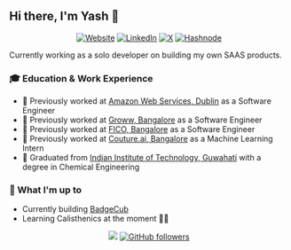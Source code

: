 ## Hi there, I'm Yash 👋

[//]: # (https://github.com/inttter/md-badges?tab=readme-ov-file#%EF%B8%8F-blog)

<div align="center">

[![Website](https://img.shields.io/badge/Firefox-FF7139?logo=Firefox&logoColor=white)](https://www.yashgandhe.com)
[![LinkedIn](https://img.shields.io/badge/Linkedin-%230077B5.svg?logo=linkedin&logoColor=white)](https://www.linkedin.com/in/yash-gandhe)
[![X](https://img.shields.io/badge/X-%23000000.svg?logo=X&logoColor=white)](https://x.com/YashGandhe)
[![Hashnode](https://img.shields.io/badge/Hashnode-2962FF?logo=hashnode&logoColor=white)](https://blog.yashgandhe.com/)

</div>

Currently working as a solo developer on building my own SAAS products.

### 🎓 Education & Work Experience

- 💼 Previously worked at [Amazon Web Services, Dublin](https://aws.amazon.com/) as a Software Engineer
- 💼 Previously worked at [Groww, Bangalore](https://groww.in/) as a Software Engineer
- 💼 Previously worked at [FICO, Bangalore](https://www.fico.com/) as a Software Engineer
- 💼 Previously worked at [Couture.ai, Bangalore](https://couture.ai) as a Machine Learning Intern
- 🏫 Graduated from [Indian Institute of Technology, Guwahati](https://www.iitg.ac.in/) with a degree in Chemical Engineering

### 🔭 What I'm up to

- Currently building [BadgeCub](https://badgecub.com)
- Learning Calisthenics at the moment 🏋🏼

<div align="center">

![](https://komarev.com/ghpvc/?yashgandhe666&color=blue&style=flat)
[![GitHub followers](https://img.shields.io/github/followers/yashgandhe666?label=Follow&maxAge=3600&style=flat-square&logo=Github&labelColor=000000&color=000000)](https://github.com/yashgandhe666?tab=followers)

</div>
